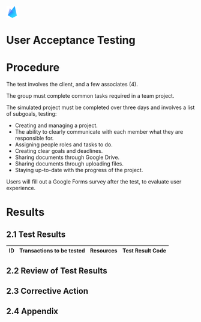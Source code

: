 ![Bonfire](https://raw.githubusercontent.com/Spaaaacccee/flex/master/public/icons/favicon-32x32.png)

# User Acceptance Testing

# Procedure

The test involves the client, and a few associates (4).

The group must complete common tasks required in a team project.

The simulated project must be completed over three days and involves a list of subgoals, testing:

- Creating and managing a project.
- The ability to clearly communicate with each member what they are responsible for.
- Assigning people roles and tasks to do.
- Creating clear goals and deadlines.
- Sharing documents through Google Drive.
- Sharing documents through uploading files.
- Staying up-to-date with the progress of the project.

Users will fill out a Google Forms survey after the test, to evaluate user experience.

# Results

## 2.1 Test Results

| ID  | Transactions to be tested | Resources | Test Result Code |
| --- | ------------------------- | --------- | ---------------- |


## 2.2 Review of Test Results

## 2.3 Corrective Action

## 2.4 Appendix
